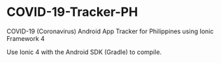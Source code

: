 # COVID-19-Tracker-PH
COVID-19 (Coronavirus) Android App Tracker for Philippines using Ionic Framework 4


Use Ionic 4 with the Android SDK (Gradle) to compile. 
